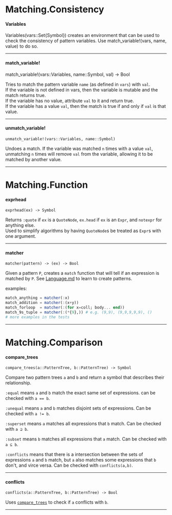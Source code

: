Matching.Consistency
==========

#### Variables

Variables(vars::Set{Symbol}) creates an environment that
  can be used to check the consistency of pattern variables.
  Use match_variable!(vars, name, value) to do so.

---
#### match_variable!

match_variable!(vars::Variables, name::Symbol, val) -> Bool

Tries to match the pattern variable `name`
(as defined in `vars`) with `val`.  
If the variable is not defined in vars, then the
variable is mutable and the match returns true.  
If the variable has no value, attribute `val` to
it and return true.  
If the variable has a value `val`, then the match is true
if and only if `val` is that value.

---
#### unmatch_variable!

`unmatch_variable!(vars::Variables, name::Symbol)`

Undoes a match. If the variable was matched `n` times with
a value `val`, unmatching `n` times will remove `val` from
the variable, allowing it to be matched by another value.

---


Matching.Function
==========

#### exprhead

`exprhead(ex) -> Symbol`

Returns `:quote` if `ex` is a `QuoteNode`, `ex.head` if
`ex` is an `Expr`, and `notexpr` for anything else.  
Used to simplify algorithms by having `QuoteNode`s be
treated as `Expr`s with one argument.

---
#### matcher

`matcher(pattern) -> (ex) -> Bool`

Given a pattern `P`, creates a `match` function that will tell
if an expression is matched by `P`. See [Language.md](../../Language.md)
to learn to create patterns.

examples:
```julia
match_anything = matcher(:x)  
match_addition = matcher(:(x+y))  
match_forloop  = matcher(:(for x=coll; body... end))  
match_9s_tuple = matcher(:(*{9},)) # e.g. (9,9), (9,9,9,9,9), ()  
# more examples in the tests

```

---


Matching.Comparison
==========

#### compare_trees

`compare_trees(a::PatternTree, b::PatternTree) -> Symbol`

Compare two pattern trees `a` and `b` and return
a symbol that describes their relationship.

`:equal` means `a` and `b` match the exact same set of expressions.
can be checked with `a == b`.


`:unequal` means `a` and `b` matches disjoint sets of expressions.
Can be checked with `a != b`.

`:superset` means `a` matches all expressions that `b` match.
Can be checked with `a ⊇ b`.

`:subset` means `b` matches all expressions that `a` match.
Can be checked with `a ⊆ b`.

`:conflicts` means that there is a intersection between the sets of expressions `a` and `b` match,
but `a` also matches some expressions that `b` don't, and virce versa. Can be checked with `conflicts(a,b)`.

---
#### conflicts

`conflicts(a::PatternTree, b::PatternTree) -> Bool`

Uses [`compare_trees`](./Matching.md#compare_trees) to check if `a` conflicts with `b`.

---


